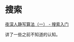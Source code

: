 # 搜索
[夜深人静写算法（一） - 搜索入门](http://www.cppblog.com/menjitianya/archive/2015/10/09/211980.html)

讲了一些之前不知道的认知。
